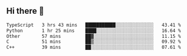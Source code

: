## Hi there 👋

<!--
**whirlun/whirlun** is a ✨ _special_ ✨ repository because its `README.md` (this file) appears on your GitHub profile.

Here are some ideas to get you started:

- 🔭 I’m currently working on ...
- 🌱 I’m currently learning ...
- 👯 I’m looking to collaborate on ...
- 🤔 I’m looking for help with ...
- 💬 Ask me about ...
- 📫 How to reach me: ...
- 😄 Pronouns: ...
- ⚡ Fun fact: ...
-->
<!--START_SECTION:waka-->

```txt
TypeScript   3 hrs 43 mins   ███████████░░░░░░░░░░░░░░   43.41 %
Python       1 hr 25 mins    ████░░░░░░░░░░░░░░░░░░░░░   16.64 %
Other        57 mins         ██▓░░░░░░░░░░░░░░░░░░░░░░   11.15 %
C            51 mins         ██▒░░░░░░░░░░░░░░░░░░░░░░   09.92 %
C++          39 mins         ██░░░░░░░░░░░░░░░░░░░░░░░   07.61 %
```

<!--END_SECTION:waka-->
